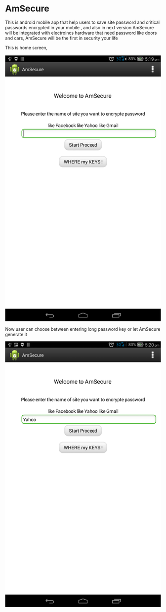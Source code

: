 # AmSecure
This is android mobile app that help users to save site password and critical passwords encrypted in your mobile , and also in next version AmSecure will be integrated with electroincs hardware that need password like doors and cars, AmSecure will be the first in security your life


This is home screen, 
                                                                                                                                
![alt tag](https://raw.githubusercontent.com/ibrahim1hero1/AmSecure/master/readme/images/Screenshot_2016-12-08-17-19-54.png)

 
 Now user can choose between entering long password key or let AmSecure generate it
 

![alt tag](https://github.com/ibrahim1hero1/AmSecure/blob/master/readme/images/Screenshot_2016-12-08-17-20-23.png)


